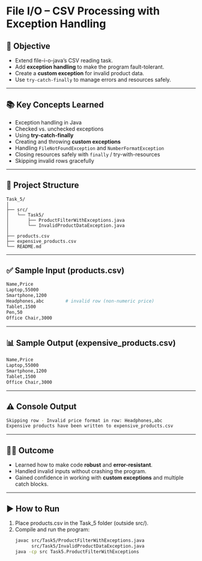 # File I/O – CSV Processing with Exception Handling

## 🎯 Objective
- Extend file-i-o-java’s CSV reading task.
- Add **exception handling** to make the program fault-tolerant.
- Create a **custom exception** for invalid product data.
- Use `try-catch-finally` to manage errors and resources safely.

---

## 📚 Key Concepts Learned
- Exception handling in Java
- Checked vs. unchecked exceptions
- Using **try-catch-finally**
- Creating and throwing **custom exceptions**
- Handling `FileNotFoundException` and `NumberFormatException`
- Closing resources safely with `finally` / try-with-resources
- Skipping invalid rows gracefully

---

## 📂 Project Structure
```
Task_5/
│
├── src/
│   └── Task5/
│       ├── ProductFilterWithExceptions.java
│       └── InvalidProductDataException.java
│
├── products.csv
├── expensive_products.csv
└── README.md
```

---

## ✅ Sample Input (products.csv)
```bash
Name,Price
Laptop,55000
Smartphone,1200
Headphones,abc        # invalid row (non-numeric price)
Tablet,1500
Pen,50
Office Chair,3000
```

---

## 📊 Sample Output (expensive_products.csv)
```bash
Name,Price
Laptop,55000
Smartphone,1200
Tablet,1500
Office Chair,3000
```

---

## ⚠️ Console Output
```bash
Skipping row - Invalid price format in row: Headphones,abc
Expensive products have been written to expensive_products.csv
```

--- 

## 👨‍💻 Outcome
- Learned how to make code **robust** and **error-resistant**.
- Handled invalid inputs without crashing the program.
- Gained confidence in working with **custom exceptions** and multiple catch blocks.

---

## ▶️ How to Run
1. Place products.csv in the Task_5 folder (outside src/).
2. Compile and run the program:
   ```bash
   javac src/Task5/ProductFilterWithExceptions.java
         src/Task5/InvalidProductDataException.java
   java -cp src Task5.ProductFilterWithExceptions
   ```

